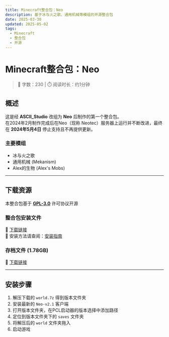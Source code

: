 ```yaml
---
title: Minecraft整合包：Neo
description: 基于冰与火之歌、通用机械等模组的开源整合包
date: 2025-03-30
updated: 2025-05-02
tags:
  - Minecraft
  - 整合包
  - 开源
---
```


# Minecraft整合包：Neo

> 📝 字数：230 | ⏱️ 阅读时长：约1分钟

## 概述
这是经 **ASCII_Studio** 改组为 **Neo** 后制作的第一个整合包。  
在2024年2月制作完成后在Neo（现称 Neotec）服务器上运行并不断改进，最终在 **2024年5月4日** 停止支持且不再提供更新。

### 主要模组
- 冰与火之歌
- 通用机械 (Mekanism)
- Alex的生物 (Alex's Mobs)

---

## 下载资源
本整合包基于 **[GPL-3.0](https://www.gnu.org/licenses/gpl-3.0.html)** 许可协议开源

### 整合包安装文件
🔗 [下载链接](https://www.123684.com/s/jUZbVv-N9xU3)  
📖 安装方法请查阅：[安装指南](https://blog.neotec.uk/article/5)

### 存档文件 (1.78GB)
🔗 [下载链接](https://www.123684.com/s/jUZbVv-O9xU3)

---

## 安装步骤
1. 解压下载的 `world.7z` 得到版本文件夹
2. 安装最新的 `Neo-v2.1` 客户端
3. 打开版本文件夹，在PCL启动器的版本选择中添加路径
4. 定位到版本文件夹下的 `saves` 文件夹
5. 将解压后的 `world` 文件夹拖入
6. 启动游戏
